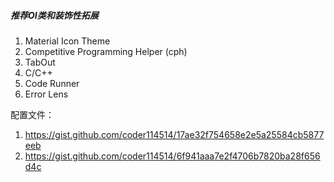 ##### 推荐OI类和装饰性拓展
1. Material Icon Theme
2. Competitive Programming Helper (cph)
3. TabOut
4. C/C++
5. Code Runner
6. Error Lens

配置文件：
1. https://gist.github.com/coder114514/17ae32f754658e2e5a25584cb5877eeb
2. https://gist.github.com/coder114514/6f941aaa7e2f4706b7820ba28f656d4c
